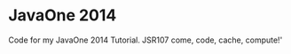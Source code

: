 JavaOne 2014
=============

Code for my JavaOne 2014 Tutorial. JSR107 come, code, cache, compute!' 
